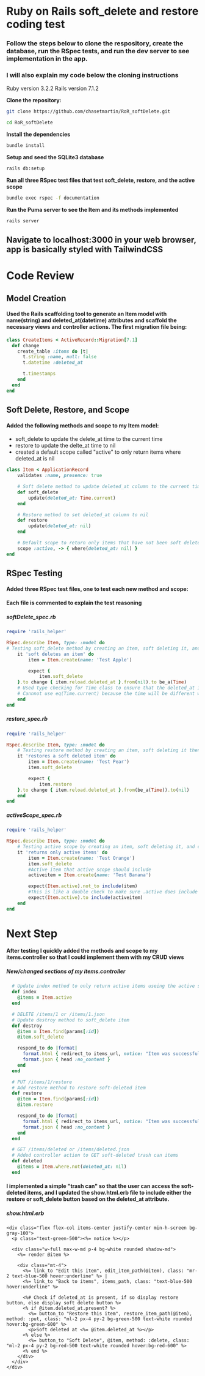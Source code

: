 # Ruby on Rails soft_delete and restore coding test

### Follow the steps below to clone the respository, create the database, run the RSpec tests, and run the dev server to see implementation in the app.

### I will also explain my code below the cloning instructions
Ruby version 3.2.2
Rails version 7.1.2

**Clone the repository:**
```bash
git clone https://github.com/chasetmartin/RoR_softDelete.git
```
```bash
cd RoR_softDelete
```
**Install the dependencies**
```bash
bundle install
```
**Setup and seed the SQLite3 database**
```bash
rails db:setup
```
**Run all three RSpec test files that test soft_delete, restore, and the active scope**
```bash
bundle exec rspec -f documentation
```
**Run the Puma server to see the Item and its methods implemented**
```bash
rails server
```
## Navigate to localhost:3000 in your web browser, app is basically styled with TailwindCSS
# Code Review
## Model Creation
#### Used the Rails scaffolding tool to generate an Item model with name(string) and deleted_at(datetime) attributes and scaffold the necessary views and controller actions. The first migration file being:
```rb
class CreateItems < ActiveRecord::Migration[7.1]
  def change
    create_table :items do |t|
      t.string :name, null: false
      t.datetime :deleted_at

      t.timestamps
    end
  end
end
```
## Soft Delete, Restore, and Scope
#### Added the following methods and scope to my Item model:
- soft_delete to update the delete_at time to the current time
- restore to update the delte_at time to nil
- created a default scope called "active" to only return items where deleted_at is nil
```rb
class Item < ApplicationRecord
    validates :name, presence: true

    # Soft delete method to update deleted_at column to the current time soft_delete is called
    def soft_delete
        update(deleted_at: Time.current)
    end

    # Restore method to set deleted_at column to nil
    def restore
        update(deleted_at: nil)
    end

    # Default scope to return only items that have not been soft deleted
    scope :active, -> { where(deleted_at: nil) }
end
```
## RSpec Testing
#### Added three RSpec test files, one to test each new method and scope:
#### Each file is commented to explain the test reasoning
##### softDelete_spec.rb
```rb
require 'rails_helper'

RSpec.describe Item, type: :model do
# Testing soft_delete method by creating an item, soft deleting it, and checking that the deleted_at column is set to a Time object    
    it 'soft deletes an item' do
        item = Item.create(name: 'Test Apple')

        expect {
            item.soft_delete
    }.to change { item.reload.deleted_at }.from(nil).to be_a(Time)
    # Used type checking for Time class to ensure that the deleted_at is set to a Time object.
    # Cannnot use eq(Time.current) because the time will be different when the test runs its check.
    end
end
```
##### restore_spec.rb
```rb
require 'rails_helper'

RSpec.describe Item, type: :model do
    # Testing restore method by creating an item, soft deleting it then restoring it, and checking that the deleted_at column is once again nil
    it 'restores a soft deleted item' do
        item = Item.create(name: 'Test Pear')
        item.soft_delete

        expect {
            item.restore
    }.to change { item.reload.deleted_at }.from(be_a(Time)).to(nil)
    end
end
```
##### activeScope_spec.rb
```rb
require 'rails_helper'

RSpec.describe Item, type: :model do
    # Testing active scope by creating an item, soft deleting it, and checking that Item.active does not include item
    it 'returns only active items' do
        item = Item.create(name: 'Test Orange')
        item.soft_delete
        #Active item that active scope should include
        activeitem = Item.create(name: 'Test Banana')

        expect(Item.active).not_to include(item)
        #This is like a double check to make sure .active does include what should be an active item
        expect(Item.active).to include(activeitem)
    end
end
```
# Next Step
#### After testing I quickly added the methods and scope to my items.controller so that I could implement them with my CRUD views
##### New/changed sections of my items.controller
```rb
  # Update index method to only return active items useing the active scope from Item model
  def index
    @items = Item.active
  end

  # DELETE /items/1 or /items/1.json
  # Update destroy method to soft_delete item
  def destroy
    @item = Item.find(params[:id])
    @item.soft_delete

    respond_to do |format|
      format.html { redirect_to items_url, notice: "Item was successfully soft-deleted." }
      format.json { head :no_content }
    end
  end

  # PUT /items/1/restore
  # Add restore method to restore soft-deleted item
  def restore
    @item = Item.find(params[:id])
    @item.restore

    respond_to do |format|
      format.html { redirect_to items_url, notice: "Item was successfully restored." }
      format.json { head :no_content }
    end
  end

  # GET /items/deleted or /items/deleted.json
  # Added controller action to GET soft-deleted trash can items
  def deleted
    @items = Item.where.not(deleted_at: nil)
  end
```
#### I implemented a simple "trash can" so that the user can access the soft-deleted items, and I updated the show.html.erb file to include either the restore or soft_delete button based on the deleted_at attribute.
##### show.html.erb
```erb
<div class="flex flex-col items-center justify-center min-h-screen bg-gray-100">
  <p class="text-green-500"><%= notice %></p>

  <div class="w-full max-w-md p-4 bg-white rounded shadow-md">
    <%= render @item %>

    <div class="mt-4">
      <%= link_to "Edit this item", edit_item_path(@item), class: "mr-2 text-blue-500 hover:underline" %> |
      <%= link_to "Back to items", items_path, class: "text-blue-500 hover:underline" %>

      <%# Check if deleted_at is present, if so display restore button, else display soft delete button %>
      <% if @item.deleted_at.present? %>
        <%= button_to "Restore this item", restore_item_path(@item), method: :put, class: "ml-2 px-4 py-2 bg-green-500 text-white rounded hover:bg-green-600" %>
        <p>Soft deleted at <%= @item.deleted_at %></p>
      <% else %>
        <%= button_to "Soft Delete", @item, method: :delete, class: "ml-2 px-4 py-2 bg-red-500 text-white rounded hover:bg-red-600" %>
      <% end %>
    </div>
  </div>
</div>
```
